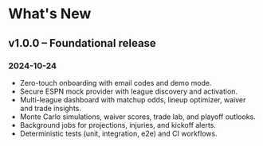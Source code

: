 # What's New

## v1.0.0 – Foundational release
### 2024-10-24
- Zero-touch onboarding with email codes and demo mode.
- Secure ESPN mock provider with league discovery and activation.
- Multi-league dashboard with matchup odds, lineup optimizer, waiver and trade insights.
- Monte Carlo simulations, waiver scores, trade lab, and playoff outlooks.
- Background jobs for projections, injuries, and kickoff alerts.
- Deterministic tests (unit, integration, e2e) and CI workflows.

